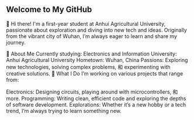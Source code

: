 ## Welcome to My GitHub
👋 Hi there! I'm a first-year student at Anhui Agricultural University, passionate about exploration and diving into new tech and ideas. Originally from the vibrant city of Wuhan, I’m always eager to learn and share my journey.

🌱 About Me
Currently studying: Electronics and Information
University: Anhui Agricultural University
Hometown: Wuhan, China
Passions: Exploring new technologies, solving complex problems, 和 experimenting with creative solutions.
🚀 What I Do
I’m working on various projects that range from:

Electronics: Designing circuits, playing around with microcontrollers, 和 more.
Programming: Writing clean, efficient code and exploring the depths of software development.
Explorations: Whether it’s a new hobby or a tech trend, I’m always trying to learn something new.

<!--
**SKMAAAAAX/SKMAAAAAX** is a ✨ _special_ ✨ repository because its `README.md` (this file) appears on your GitHub profile.

Here are some ideas to get you started:

- 🔭 I’m currently working on ...
- 🌱 I’m currently learning ...
- 👯 I’m looking to collaborate on ...
- 🤔 I’m looking for help with ...
- 💬 Ask me about ...
- 📫 How to reach me: ...
- 😄 Pronouns: ...
- ⚡ Fun fact: ...
-->
